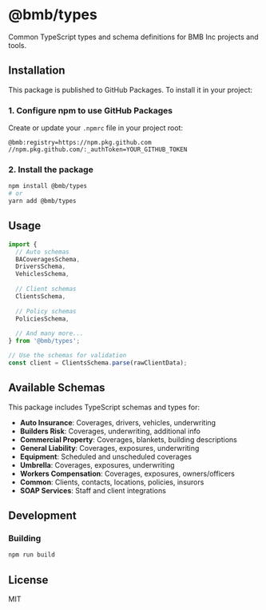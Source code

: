 # @bmb/types

Common TypeScript types and schema definitions for BMB Inc projects and tools.

## Installation

This package is published to GitHub Packages. To install it in your project:

### 1. Configure npm to use GitHub Packages

Create or update your `.npmrc` file in your project root:

```
@bmb:registry=https://npm.pkg.github.com
//npm.pkg.github.com/:_authToken=YOUR_GITHUB_TOKEN
```

### 2. Install the package

```bash
npm install @bmb/types
# or
yarn add @bmb/types
```

## Usage

```typescript
import { 
  // Auto schemas
  BACoveragesSchema,
  DriversSchema,
  VehiclesSchema,
  
  // Client schemas
  ClientsSchema,
  
  // Policy schemas
  PoliciesSchema,
  
  // And many more...
} from '@bmb/types';

// Use the schemas for validation
const client = ClientsSchema.parse(rawClientData);
```

## Available Schemas

This package includes TypeScript schemas and types for:

- **Auto Insurance**: Coverages, drivers, vehicles, underwriting
- **Builders Risk**: Coverages, underwriting, additional info
- **Commercial Property**: Coverages, blankets, building descriptions
- **General Liability**: Coverages, exposures, underwriting
- **Equipment**: Scheduled and unscheduled coverages
- **Umbrella**: Coverages, exposures, underwriting
- **Workers Compensation**: Coverages, exposures, owners/officers
- **Common**: Clients, contacts, locations, policies, insurors
- **SOAP Services**: Staff and client integrations

## Development

### Building

```bash
npm run build
```

## License

MIT 